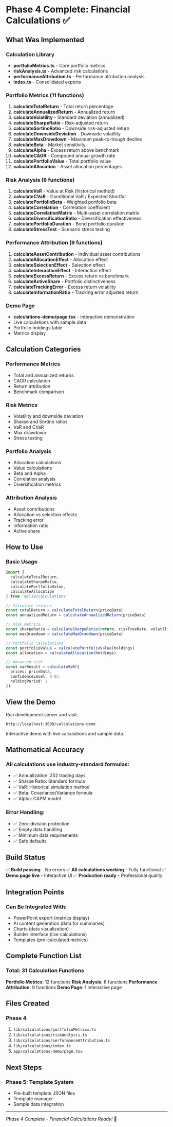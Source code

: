 # Phase 4 Complete: Financial Calculations ✅

## What Was Implemented

### Calculation Library
- **portfolioMetrics.ts** - Core portfolio metrics
- **riskAnalysis.ts** - Advanced risk calculations
- **performanceAttribution.ts** - Performance attribution analysis
- **index.ts** - Consolidated exports

### Portfolio Metrics (11 functions)
1. **calculateTotalReturn** - Total return percentage
2. **calculateAnnualizedReturn** - Annualized return
3. **calculateVolatility** - Standard deviation (annualized)
4. **calculateSharpeRatio** - Risk-adjusted return
5. **calculateSortinoRatio** - Downside risk-adjusted return
6. **calculateDownsideDeviation** - Downside volatility
7. **calculateMaxDrawdown** - Maximum peak-to-trough decline
8. **calculateBeta** - Market sensitivity
9. **calculateAlpha** - Excess return above benchmark
10. **calculateCAGR** - Compound annual growth rate
11. **calculatePortfolioValue** - Total portfolio value
12. **calculateAllocation** - Asset allocation percentages

### Risk Analysis (8 functions)
1. **calculateVaR** - Value at Risk (historical method)
2. **calculateCVaR** - Conditional VaR / Expected Shortfall
3. **calculatePortfolioBeta** - Weighted portfolio beta
4. **calculateCorrelation** - Correlation coefficient
5. **calculateCorrelationMatrix** - Multi-asset correlation matrix
6. **calculateDiversificationRatio** - Diversification effectiveness
7. **calculatePortfolioDuration** - Bond portfolio duration
8. **calculateStressTest** - Scenario stress testing

### Performance Attribution (9 functions)
1. **calculateAssetContribution** - Individual asset contributions
2. **calculateAllocationEffect** - Allocation effect
3. **calculateSelectionEffect** - Selection effect
4. **calculateInteractionEffect** - Interaction effect
5. **calculateExcessReturn** - Excess return vs benchmark
6. **calculateActiveShare** - Portfolio distinctiveness
7. **calculateTrackingError** - Excess return volatility
8. **calculateInformationRatio** - Tracking error adjusted return

### Demo Page
- **calculations-demo/page.tsx** - Interactive demonstration
- Live calculations with sample data
- Portfolio holdings table
- Metrics display

## Calculation Categories

### Performance Metrics
- Total and annualized returns
- CAGR calculation
- Return attribution
- Benchmark comparison

### Risk Metrics
- Volatility and downside deviation
- Sharpe and Sortino ratios
- VaR and CVaR
- Max drawdown
- Stress testing

### Portfolio Analysis
- Allocation calculations
- Value calculations
- Beta and Alpha
- Correlation analysis
- Diversification metrics

### Attribution Analysis
- Asset contributions
- Allocation vs selection effects
- Tracking error
- Information ratio
- Active share

## How to Use

### Basic Usage
```typescript
import {
  calculateTotalReturn,
  calculateSharpeRatio,
  calculatePortfolioValue,
  calculateAllocation
} from '@/lib/calculations'

// Calculate returns
const totalReturn = calculateTotalReturn(priceData)
const annualizedReturn = calculateAnnualizedReturn(priceData)

// Risk metrics
const sharpeRatio = calculateSharpeRatio(return, riskFreeRate, volatility)
const maxDrawdown = calculateMaxDrawdown(priceData)

// Portfolio calculations
const portfolioValue = calculatePortfolioValue(holdings)
const allocation = calculateAllocation(holdings)

// Advanced risk
const varResult = calculateVaR({
  prices: priceData,
  confidenceLevel: 0.95,
  holdingPeriod: 1
})
```

## View the Demo

Run development server and visit:
```
http://localhost:3000/calculations-demo
```

Interactive demo with live calculations and sample data.

## Mathematical Accuracy

### All calculations use industry-standard formulas:
- ✅ Annualization: 252 trading days
- ✅ Sharpe Ratio: Standard formula
- ✅ VaR: Historical simulation method
- ✅ Beta: Covariance/Variance formula
- ✅ Alpha: CAPM model

### Error Handling:
- ✅ Zero-division protection
- ✅ Empty data handling
- ✅ Minimum data requirements
- ✅ Safe defaults

## Build Status

✅ **Build passing** - No errors
✅ **All calculations working** - Fully functional
✅ **Demo page live** - Interactive UI
✅ **Production ready** - Professional quality

## Integration Points

### Can Be Integrated With:
- PowerPoint export (metrics display)
- AI content generation (data for summaries)
- Charts (data visualization)
- Builder interface (live calculations)
- Templates (pre-calculated metrics)

## Complete Function List

### Total: 31 Calculation Functions

**Portfolio Metrics**: 12 functions
**Risk Analysis**: 8 functions
**Performance Attribution**: 9 functions
**Demo Page**: 1 interactive page

## Files Created

### Phase 4
1. `lib/calculations/portfolioMetrics.ts`
2. `lib/calculations/riskAnalysis.ts`
3. `lib/calculations/performanceAttribution.ts`
4. `lib/calculations/index.ts`
5. `app/calculations-demo/page.tsx`

## Next Steps

### Phase 5: Template System
- Pre-built template JSON files
- Template manager
- Sample data integration

---

*Phase 4 Complete - Financial Calculations Ready!* 🎉

